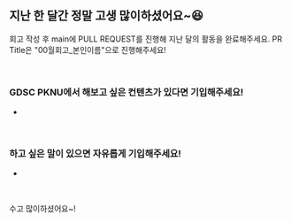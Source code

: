 
## 지난 한 달간 정말 고생 많이하셨어요~😆  
회고 작성 후 main에 PULL REQUEST를 진행해 지난 달의 활동을 완료해주세요. 
PR Title은 "00월회고_본인이름"으로 진행해주세요!  


<br>

### GDSC PKNU에서 해보고 싶은 컨텐츠가 있다면 기입해주세요!
- 

<br>

### 하고 싶은 말이 있으면 자유롭게 기입해주세요!
- 

<br>


수고 많이하셨어요~!
